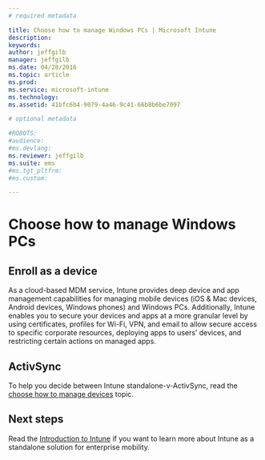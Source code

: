 ```yaml
---
# required metadata

title: Choose how to manage Windows PCs | Microsoft Intune
description:
keywords:
author: jeffgilb
manager: jeffgilb
ms.date: 04/28/2016
ms.topic: article
ms.prod:
ms.service: microsoft-intune
ms.technology:
ms.assetid: 41bfc6b4-9079-4a46-9c41-66b8b6be7097

# optional metadata

#ROBOTS:
#audience:
#ms.devlang:
ms.reviewer: jeffgilb
ms.suite: ems
#ms.tgt_pltfrm:
#ms.custom:

---
```


# Choose how to manage Windows PCs

## Enroll as a device
As a cloud-based MDM service, Intune provides deep device and app management capabilities for managing mobile devices (iOS & Mac devices, Android devices, Windows phones) and Windows PCs. Additionally, Intune enables you to secure your devices and apps at a more granular level by using certificates, profiles for Wi-Fi, VPN, and email to allow secure access to specific corporate resources, deploying apps to users’ devices, and restricting certain actions on managed apps.  


## ActivSync
To help you decide between Intune standalone-v-ActivSync, read the [choose how to manage devices](choose-manage-devices.md) topic.


## Next steps
Read the [Introduction to Intune](/intune/understand-explore/introduction-to-microsoft-intune.md) if you want to learn more about Intune as a standalone solution for enterprise mobility.
